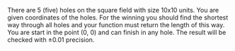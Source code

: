 There are 5 (five) holes on the square field with size 10x10 units.
You are given coordinates of the holes.
For the winning you should find the shortest way through all holes and your function must return the length of this way.
You are start in the point (0, 0) and can finish in any hole.
The result will be checked with &plusmn;0.01 precision.
